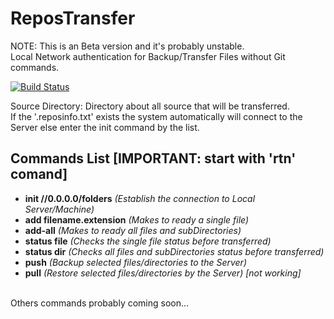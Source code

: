 # ReposTransfer

NOTE: This is an Beta version and it's probably unstable.
<br>
Local Network authentication for Backup/Transfer Files without Git commands.

[![Build Status](https://dev.azure.com/zhouyintong/ReposTransfer%20GitHub/_apis/build/status/yintong-zhou.ReposTransfer?branchName=master)](https://dev.azure.com/zhouyintong/ReposTransfer%20GitHub/_build/latest?definitionId=6&branchName=master)

Source Directory: Directory about all source that will be transferred.
<br>
If the '.reposinfo.txt' exists the system automatically will connect to the Server else enter the init command by the list.

## Commands List [IMPORTANT: start with 'rtn' comand]
- **init //0.0.0.0/folders** *(Establish the connection to Local Server/Machine)*
- **add filename.extension** *(Makes to ready a single file)*
- **add-all** *(Makes to ready all files and subDirectories)*
- **status file** *(Checks the single file status before transferred)*
- **status dir** *(Checks all files and subDirectories status before transferred)*
- **push** *(Backup selected files/directories to the Server)*
- **pull** *(Restore selected files/directories by the Server) [not working]* 

<br>
Others commands probably coming soon...
